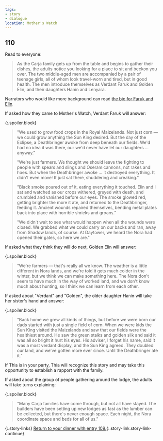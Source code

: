 ```yaml
---
tags:
- story
- dialogue
location: Mother's Watch
---
```


## 110

Read to everyone:

> As the Carja family gets up from the table and begins to gather their dishes, the adults notice you looking for a place to sit and beckon you over.
> The two middle-aged men are accompanied by a pair of teenage girls, all of whom look travel-worn and tired, but in good health.
> The men introduce themselves as Verdant Faruk and Golden Elin, and their daughters Hanin and Lenyara.

Narrators who would like more background can read [the bio for Faruk and Elin](455-verdant-faruk-and-golden-elin.md).

If asked how they came to Mother's Watch, Verdant Faruk will answer:

{:.spoiler.block}
> "We used to grow food crops in the Royal Maizelands.
> Not just corn — we could grow anything the Sun King desired.
> But the day of the Eclipse, a Deathbringer awoke from deep beneath our fields.
> We'd had no idea it was there, our we'd never have let our daughters ... anyway."
>
> "We're just farmers.
> We thought we should leave the fighting to people with spears and slings and Oseram cannons, not rakes and hoes.
> But when the Deathbringer awoke ... it destroyed everything.
> It didn't even move!
> It just sat there, shuddering and creaking."
>
> "Black smoke poured out of it, eating everything it touched.
> Elin and I sat and watched as our crops withered, greyed with death, and crumbled and vanished before our eyes.
> The smoke glowed red, getting brighter the more it ate, and returned to the Deathbringer, feeding it.
> Ancient wounds repaired themselves, bending metal plates back into place with horrible shrieks and groans."
>
> "We didn't wait to see what would happen when all the wounds were closed.
> We grabbed what we could carry on our backs and ran, away from Shadow lands, of course.
> At Daytower, we heard the Nora had opened their gates, so here we are."

If asked what they think they will do next, Golden Elin will answer:

{:.spoiler.block}
> "We're farmers — that's really all we know.
> The weather is a little different in Nora lands, and we're told it gets much colder in the winter, but we think we can make something here.
> The Nora don't seem to have much in the way of worked land, and we don't know much about hunting, so I think we can learn from each other.

If asked about "Verdant" and "Golden", the older daughter Hanin will take her sister's hand and answer:

{:.spoiler.block}
> "Back home we grew all kinds of things, but before we were born our dads started with just a single field of corn.
> When we were kids the Sun King visited the Maizelands and saw that our fields were the healthiest around.
> He saw the green stalks and golden silk and said it was all so bright it hurt his eyes.
> His adviser, I forget his name, said it was a most verdant display, and the Sun King agreed.
> They doubled our land, and we've gotten more ever since.
> Until the Deathbringer ate it."

If Thia is in your party, <span class="spoiler">Thia will recognize this story and may take this opportunity to establish a rapport with the family</span>.

If asked about the group of people gathering around the lodge, the adults will take turns explaining:

{:.spoiler.block}
> "Many Carja families have come through, but not all have stayed.
> The builders have been setting up new lodges as fast as the lumber can be collected, but there's never enough space.
> Each night, the Nora coordinate space and beds for all of us."

{:.story-links}
[Return to your dinner with entry 109.](109-dinner.md){:.story-link.story-link-continue}

